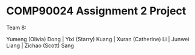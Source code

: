 # COMP90024 Assignment 2 Project
Team 8: 

Yumeng (Olivia) Dong | Yixi (Starry) Kuang | Xuran (Catherine) Li | Junwei Liang | Zichao (Scott) Sang    

